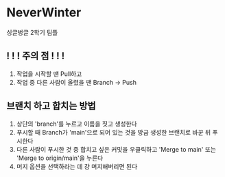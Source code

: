 # NeverWinter
싱글벙글 2학기 팀플

## ! ! ! 주의 점 ! ! !
1. 작업을 시작할 땐 Pull하고
2. 작업 중 다른 사람이 올렸을 땐 Branch -> Push

## 브랜치 하고 합치는 방법
1. 상단의 'branch'를 누르고 이름을 짓고 생성한다
2. 푸시할 때 Branch가 'main'으로 되어 있는 것을 방금 생성한 브랜치로 바꾼 뒤 푸시한다
3. 다른 사람이 푸시한 것 중 합치고 싶은 커밋을 우클릭하고 'Merge to main' 또는 'Merge to origin/main'을 누른다
4. 머지 옵션을 선택하라는 데 걍 머지해버리면 된다